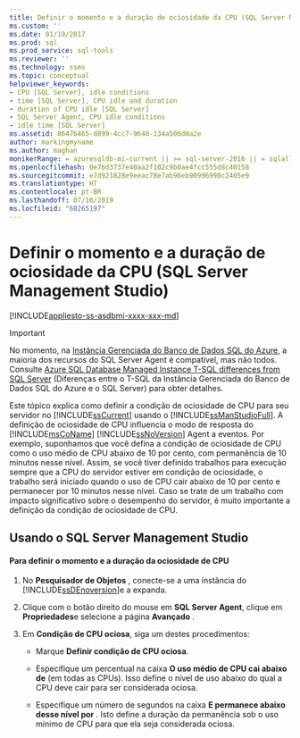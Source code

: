 ```yaml
---
title: Definir o momento e a duração de ociosidade da CPU (SQL Server Management Studio) | Microsoft Docs
ms.custom: ''
ms.date: 01/19/2017
ms.prod: sql
ms.prod_service: sql-tools
ms.reviewer: ''
ms.technology: ssms
ms.topic: conceptual
helpviewer_keywords:
- CPU [SQL Server], idle conditions
- time [SQL Server], CPU idle and duration
- duration of CPU idle [SQL Server]
- SQL Server Agent, CPU idle conditions
- idle time [SQL Server]
ms.assetid: 8647b465-d899-4cc7-9640-134a506d0a2e
author: markingmyname
ms.author: maghan
monikerRange: = azuresqldb-mi-current || >= sql-server-2016 || = sqlallproducts-allversions
ms.openlocfilehash: 0e76d3737e40aa2f102c9b0ae4fcc555d8c40158
ms.sourcegitcommit: e7d921828e9eeac78e7ab96eb90996990c2405e9
ms.translationtype: HT
ms.contentlocale: pt-BR
ms.lasthandoff: 07/16/2019
ms.locfileid: "68265197"
---
```

# <a name="set-cpu-idle-time-and-duration-sql-server-management-studio"></a>Definir o momento e a duração de ociosidade da CPU (SQL Server Management Studio)
[!INCLUDE[appliesto-ss-asdbmi-xxxx-xxx-md](../../includes/appliesto-ss-asdbmi-xxxx-xxx-md.md)]

> [!IMPORTANT]  
> No momento, na [Instância Gerenciada do Banco de Dados SQL do Azure](https://docs.microsoft.com/azure/sql-database/sql-database-managed-instance), a maioria dos recursos do SQL Server Agent é compatível, mas não todos. Consulte [Azure SQL Database Managed Instance T-SQL differences from SQL Server](https://docs.microsoft.com/azure/sql-database/sql-database-managed-instance-transact-sql-information#sql-server-agent) (Diferenças entre o T-SQL da Instância Gerenciada do Banco de Dados SQL do Azure e o SQL Server) para obter detalhes.

Este tópico explica como definir a condição de ociosidade de CPU para seu servidor no [!INCLUDE[ssCurrent](../../includes/sscurrent-md.md)] usando o [!INCLUDE[ssManStudioFull](../../includes/ssmanstudiofull-md.md)]. A definição de ociosidade de CPU influencia o modo de resposta do [!INCLUDE[msCoName](../../includes/msconame_md.md)] [!INCLUDE[ssNoVersion](../../includes/ssnoversion-md.md)] Agent a eventos. Por exemplo, suponhamos que você defina a condição de ociosidade de CPU como o uso médio de CPU abaixo de 10 por cento, com permanência de 10 minutos nesse nível. Assim, se você tiver definido trabalhos para execução sempre que a CPU do servidor estiver em condição de ociosidade, o trabalho será iniciado quando o uso de CPU cair abaixo de 10 por cento e permanecer por 10 minutos nesse nível. Caso se trate de um trabalho com impacto significativo sobre o desempenho do servidor, é muito importante a definição da condição de ociosidade de CPU.  
  
## <a name="SSMSProcedure"></a>Usando o SQL Server Management Studio  
  
#### <a name="to-set-cpu-idle-time-and-duration"></a>Para definir o momento e a duração da ociosidade de CPU  
  
1.  No **Pesquisador de Objetos** , conecte-se a uma instância do [!INCLUDE[ssDEnoversion](../../includes/ssdenoversion_md.md)]e a expanda.  
  
2.  Clique com o botão direito do mouse em **SQL Server Agent**, clique em **Propriedades**e selecione a página **Avançado** .  
  
3.  Em **Condição de CPU ociosa**, siga um destes procedimentos:  
  
    -   Marque **Definir condição de CPU ociosa**.  
  
    -   Especifique um percentual na caixa **O uso médio de CPU cai abaixo de** (em todas as CPUs). Isso define o nível de uso abaixo do qual a CPU deve cair para ser considerada ociosa.  
  
    -   Especifique um número de segundos na caixa **E permanece abaixo desse nível por** . Isto define a duração da permanência sob o uso mínimo de CPU para que ela seja considerada ociosa.  
  
